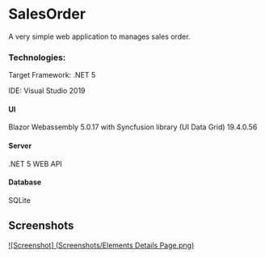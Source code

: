 # SalesOrder

A very simple web application to manages sales order.

### Technologies:
Target Framework: .NET 5

IDE: Visual Studio 2019

#### UI
Blazor Webassembly 5.0.17 with Syncfusion library (UI Data Grid) 19.4.0.56

#### Server
.NET 5 WEB API

#### Database
SQLite


## Screenshots

[![Screenshot] (Screenshots/Elements Details Page.png)
](https://github.com/Suja-Uddin/SalesOrder/blob/master/Screenshots/Elements%20Details%20Page.png)
